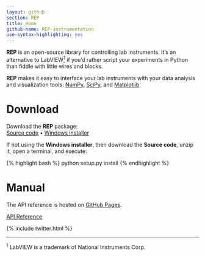 ```yaml
---
layout: github
section: REP
title: Home
github-name: REP-instrumentation
use-syntax-highlighting: yes
---
```

**REP** is an open-source library for controlling lab instruments.
It’s an alternative to LabVIEW[<sup>1</sup>](#footnote1) if you’d rather script your experiments in Python than fiddle with little wires and blocks.

**REP** makes it easy to interface your lab instruments with your data analysis and visualization tools: [NumPy](http://numpy.scipy.org), [SciPy](http://www.scipy.org/), and [Matplotlib](http://matplotlib.sourceforge.net/).

# Download #

<p class="callout">
	Download the <strong>REP</strong> package:<br/>
	<a class="source-download" href="/downloads/REP-instrumentation-0.20120411.zip">Source code</a> &bull;
	<a class="windows-download" href="/downloads/REP-instrumentation-0.20120411.win32.exe">Windows installer</a>
</p>

If not using the **Windows installer**, then download the **Source code**, unzip it, open a terminal, and execute:

{% highlight bash %}
python setup.py install
{% endhighlight %}

# Manual #

The API reference is hosted on [GitHub Pages](http://pages.github.com).

<p class="callout">
	<a class="manual-link" href="http://ptomato.github.com/REP-instrumentation">API Reference</a>
</p>

{% include twitter.html %}

* * *
<sup>1</sup>
<span class="note" id="footnote1">LabVIEW is a trademark of National Instruments Corp.</span>
